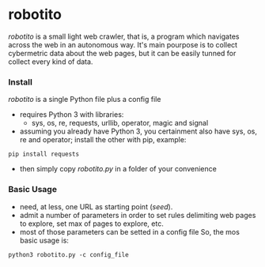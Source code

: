 # robotito
*robotito* is a small light web crawler, that is, a program which navigates across the web in an autonomous way. 
It's main pourpose is to collect cybermetric data about the web pages, but it can be easily tunned for collect 
every kind of data.
### Install
*robotito* is a single Python file plus a config file
- requires Python 3 with libraries:
  - sys, os, re, requests, urllib, operator, magic and signal 
- assuming you already have Python 3, you certainment also have sys, os, re and operator; install the other with pip, example:

`pip install requests`
- then simply copy *robotito.py* in a folder of your convenience

### Basic Usage
- need, at less, one URL as starting point (*seed*). 
- admit a number of parameters in order to set rules delimiting web pages to explore, set max of pages to explore, etc.
- most of those parameters can be setted in a config file
So, the mos basic usage is:

`python3 robotito.py -c config_file`
